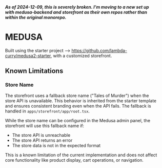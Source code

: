 ***As of 2024-12-09, this is severely broken. I'm moving to a new set up with medusa-backend and storefront as their own repos rather than within the original monorepo.***

# MEDUSA

Built using the starter project --> https://github.com/lambda-curry/medusa2-starter, with a customized storefront.

## Known Limitations

### Store Name
The storefront uses a fallback store name ("Tales of Murder") when the store API is unavailable. This behavior is inherited from the starter template and ensures consistent branding even when the API fails. The fallback is handled in `apps/storefront/app/root.tsx`.

While the store name can be configured in the Medusa admin panel, the storefront will use this fallback name if:
- The store API is unreachable
- The store API returns an error
- The store data is not in the expected format

This is a known limitation of the current implementation and does not affect core functionality like product display, cart operations, or navigation.
